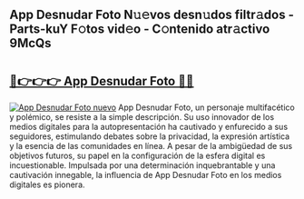 ## App Desnudar Foto N𝚞𝚎vos desn𝚞dos filtr𝚊dos - Parts-kuY F𝚘tos vid𝚎o - C𝚘ntenido atr𝚊ctivo 9McQs

# <h2><a href="http://mbboil0.tromn.icu/?c=App+Desnudar+Foto">🔗👉👉👉 App Desnudar Foto 🔗🔗</a></h2>

[![App Desnudar Foto nuevo](https://i.imgur.com/pEAQMta.gif)](http://mbboil0.tromn.icu/?c=App+Desnudar+Foto)
App Desnudar Foto, un personaje multifacético y polémico, se resiste a la simple descripción. Su uso innovador de los medios digitales para la autopresentación ha cautivado y enfurecido a sus seguidores, estimulando debates sobre la privacidad, la expresión artística y la esencia de las comunidades en línea. A pesar de la ambigüedad de sus objetivos futuros, su papel en la configuración de la esfera digital es incuestionable. Impulsada por una determinación inquebrantable y una cautivación innegable, la influencia de App Desnudar Foto en los medios digitales es pionera.
